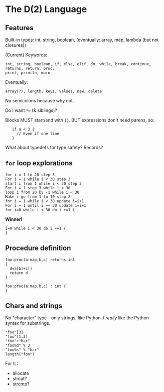 # The D(2) Language

## Features

Built-in types: int, string, boolean, (eventually: array, map, lambda (but not closures))

(Current) Keywords: 

```
int, string, boolean, if, else, elif, do, while, break, continue, returns, return, proc, 
print, println, main
```

Eventually:

```
array(?), length, keys, values, new, delete
```

No semicolons because why not.

Do I want `*=` (& siblings)?

Blocks MUST start/end with `{}`. BUT expressions don't need parens, so:

```
   if a < 3 {
     // Even if one line
   }
```

What about typedefs for type safety? Records?

## `for` loop explorations

```
for i = 1 to 20 step 3
For i = 1 while i < 30 step 3 
start i from 1 while i < 30 step 3
For i = 1 step 3 while i < 30 
loop i from 20 by -1 while i < 30
Make i go from 1 to 10 step 2
for i = 1 while i < 30 update i=i+1 
For i = 1 until i == 30 update i=i+1 
for i=0 while i < 30 do i +=1 {
```

**Winner!**

```
i=0 while i < 30 do i +=1 {
}
```

## Procedure definition

```
foo:proc(a:map,b,c) returns int 
{
  d=a[b]+c() 
  return d
}
```

```
foo:proc(a:map,b,c) : int {
} 
```

## Chars and strings

No "character" type - only strings, like Python. I *really* like the Python syntax for substrings.

```
"foo"[3]
"foo"[1:3]
"foo"+"bar"
"foo%d" % 3
"foo%s" % "bar"
length("foo")
```

For IL:

* allocate
* strcat?
* strcmp?
